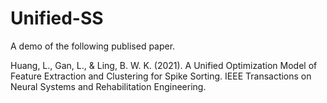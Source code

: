 # Unified-SS

A demo of the following publised paper.

Huang, L., Gan, L., & Ling, B. W. K. (2021). A Unified Optimization Model of Feature Extraction and Clustering for Spike Sorting. IEEE Transactions on Neural Systems and Rehabilitation Engineering.
